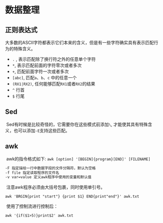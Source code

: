 # 数据整理

## 正则表达式

​	大多数的ASCII字符都表示它们本来的含义，但是有一些字符确实具有表示匹配行为的特殊含义。

* `.` , 表示匹配除了换行符之外的任意单个字符
* `*`, 表示匹配前面的字符零次或者多次
* `+`, 匹配前面字符一次或者多次
* `[abc]`, 匹配`a`、`b`、`c` 中的任意一个
* `(RX1|RX2)`, 任何能够匹配`RX1`或者`RX2`的结果
* `^` 行首
* `$` 行尾

## Sed

​	Sed有时候是比较奇怪的，它需要你在这些模式前添加`\`, 才能使其具有特殊含义，也可以添加`-E`支持这些匹配。

## awk

​	awk的指令格式如下: `awk [option] '[BEGIN]{program}[END]' [FILENAME]`

```markdown
-F 指定描绘一行中数据字段的文件分隔符，默认为空格
-f file 指定读取程序的文件名
-v var=value 定义awk程序中使用的变量和默认值
```

​	注意awk程序必须由大括号包裹，同时使用单引号。

```shell
awk 'BRGIN{print "start"} {print $1} END{print"end"}' awk.txt 
```

​	使用了控制流进行控制后：

```shell
awk '{if($1>5)}print$2' awk.txt
```


